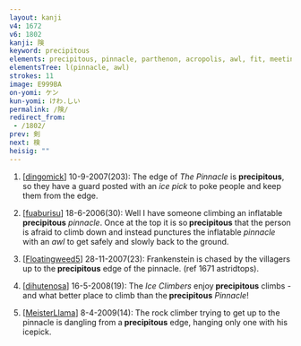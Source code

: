 ```yaml
---
layout: kanji
v4: 1672
v6: 1802
kanji: 険
keyword: precipitous
elements: precipitous, pinnacle, parthenon, acropolis, awl, fit, meeting, umbrella, mouth, person
elementsTree: l(pinnacle, awl)
strokes: 11
image: E999BA
on-yomi: ケン
kun-yomi: けわ.しい
permalink: /険/
redirect_from:
 - /1802/
prev: 剣
next: 検
heisig: ""
---
```


1) [<a href="http://kanji.koohii.com/profile/dingomick">dingomick</a>] 10-9-2007(203): The edge of <em>The Pinnacle</em> is <strong>precipitous</strong>, so they have a guard posted with an <em>ice pick</em> to poke people and keep them from the edge.

2) [<a href="http://kanji.koohii.com/profile/fuaburisu">fuaburisu</a>] 18-6-2006(30): Well I have someone climbing an inflatable<strong> precipitous</strong> <em>pinnacle</em>. Once at the top it is so<strong> precipitous</strong> that the person is afraid to climb down and instead punctures the inflatable <em>pinnacle</em> with an <em>awl</em> to get safely and slowly back to the ground.

3) [<a href="http://kanji.koohii.com/profile/Floatingweed5">Floatingweed5</a>] 28-11-2007(23): Frankenstein is chased by the villagers up to the<strong> precipitous</strong> edge of the pinnacle. (ref 1671 astridtops).

4) [<a href="http://kanji.koohii.com/profile/dihutenosa">dihutenosa</a>] 16-5-2008(19): The <em>Ice Climbers</em> enjoy<strong> precipitous</strong> climbs - and what better place to climb than the<strong> precipitous</strong> <em>Pinnacle</em>!

5) [<a href="http://kanji.koohii.com/profile/MeisterLlama">MeisterLlama</a>] 8-4-2009(14): The rock climber trying to get up to the pinnacle is dangling from a<strong> precipitous</strong> edge, hanging only one with his icepick.

